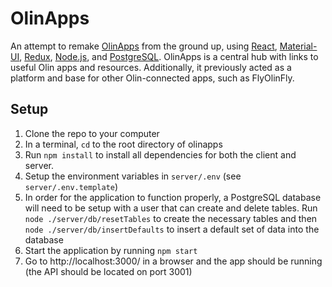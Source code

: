 # OlinApps
An attempt to remake [OlinApps](http://www.olinapps.com/) from the ground up, using [React](https://facebook.github.io/react/), [Material-UI](http://www.material-ui.com/), [Redux](https://redux.js.org/), [Node.js](https://nodejs.org/), and [PostgreSQL](https://www.postgresql.org/). OlinApps is a central hub with links to useful Olin apps and resources. Additionally, it previously acted as a platform and base for other Olin-connected apps, such as FlyOlinFly.


## Setup
1. Clone the repo to your computer
2. In a terminal, `cd` to the root directory of olinapps
3. Run `npm install` to install all dependencies for both the client and server.
4. Setup the environment variables in `server/.env` (see `server/.env.template`)
5. In order for the application to function properly, a PostgreSQL database will need to be setup with a user that can create and delete tables. Run `node ./server/db/resetTables` to create the necessary tables and then `node ./server/db/insertDefaults` to insert a default set of data into the database
6. Start the application by running `npm start`
7. Go to http://localhost:3000/ in a browser and the app should be running (the API should be located on port 3001)

